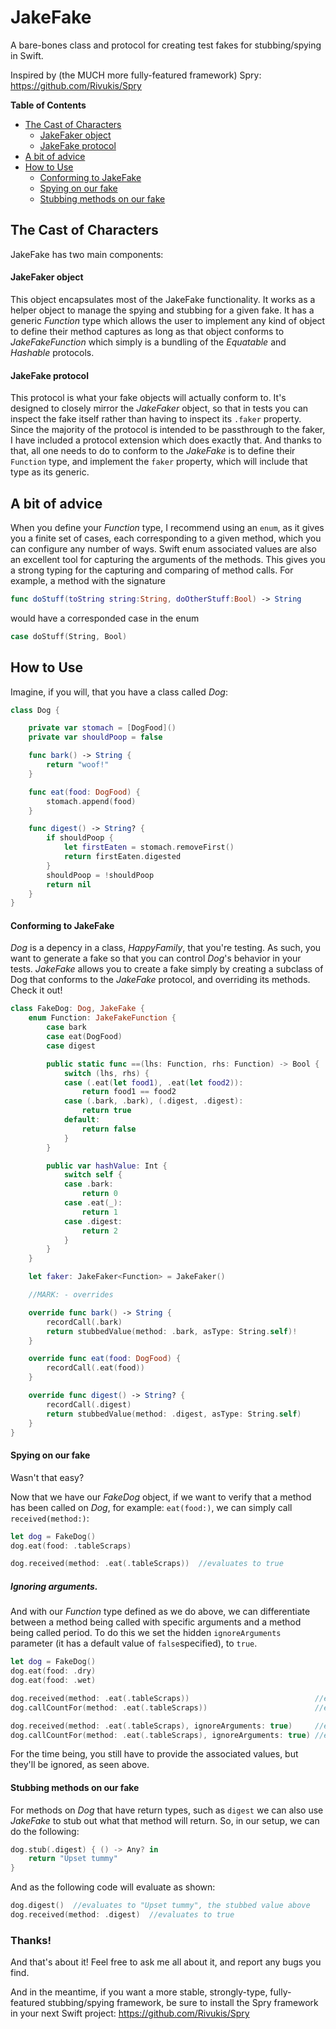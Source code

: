 # JakeFake
A bare-bones class and protocol for creating test fakes for stubbing/spying in Swift.

Inspired by (the MUCH more fully-featured framework) Spry: https://github.com/Rivukis/Spry

__Table of Contents__

* [The Cast of Characters](#the-cast-of-characters)
    * [JakeFaker object](#jakefaker-object)
    * [JakeFake protocol](#jakefake-protocol)
* [A bit of advice](#a-bit-of-advice)
* [How to Use](#how-to-use)
    * [Conforming to JakeFake](#conforming-to-jakefake)
    * [Spying on our fake](#spying-on-our-fake)
    * [Stubbing methods on our fake](#stubbing-methods-on-our-fake)

## The Cast of Characters
JakeFake has two main components:

#### JakeFaker object
This object encapsulates most of the JakeFake functionality. It works as a helper object to manage the spying and stubbing for a given fake. It has a generic *Function* type which allows the user to implement any kind of object to define their method captures as long as that object conforms to *JakeFakeFunction* which simply is a bundling of the *Equatable* and *Hashable* protocols.

#### JakeFake protocol
This protocol is what your fake objects will actually conform to. It's designed to closely mirror the *JakeFaker* object, so that in tests you can inspect the fake itself rather than having to inspect its ```.faker``` property. Since the majority of the protocol is intended to be passthrough to the faker, I have included a protocol extension which does exactly that. And thanks to that, all one needs to do to conform to the *JakeFake* is to define their ```Function``` type, and implement the ```faker``` property, which will include that type as its generic.

## A bit of advice
When you define your *Function* type, I recommend using an ```enum```, as it gives you a finite set of cases, each corresponding to a given method, which you can configure any number of ways. Swift enum associated values are also an excellent tool for capturing the arguments of the methods. This gives you a strong typing for the capturing and comparing of method calls. For example, a method with the signature
```swift
func doStuff(toString string:String, doOtherStuff:Bool) -> String
```
would have a corresponded case in the enum
```swift
case doStuff(String, Bool)
```

## How to Use

Imagine, if you will, that you have a class called *Dog*:

```swift
class Dog {

    private var stomach = [DogFood]()
    private var shouldPoop = false

    func bark() -> String {
        return "woof!"
    }

    func eat(food: DogFood) {
        stomach.append(food)
    }

    func digest() -> String? {
        if shouldPoop {
            let firstEaten = stomach.removeFirst()
            return firstEaten.digested
        }
        shouldPoop = !shouldPoop
        return nil
    }
}
```
#### Conforming to JakeFake
*Dog* is a depency in a class, *HappyFamily*, that you're testing. As such, you want to generate a fake so that you can control *Dog*'s behavior in your tests. *JakeFake* allows you to create a fake simply by creating a subclass of Dog that conforms to the *JakeFake* protocol, and overriding its methods. Check it out!

```swift
class FakeDog: Dog, JakeFake {
    enum Function: JakeFakeFunction {
        case bark
        case eat(DogFood)
        case digest

        public static func ==(lhs: Function, rhs: Function) -> Bool {
            switch (lhs, rhs) {
            case (.eat(let food1), .eat(let food2)):
                return food1 == food2
            case (.bark, .bark), (.digest, .digest):
                return true
            default:
                return false
            }
        }

        public var hashValue: Int {
            switch self {
            case .bark:
                return 0
            case .eat(_):
                return 1
            case .digest:
                return 2
            }
        }
    }

    let faker: JakeFaker<Function> = JakeFaker()

    //MARK: - overrides

    override func bark() -> String {
        recordCall(.bark)
        return stubbedValue(method: .bark, asType: String.self)!
    }

    override func eat(food: DogFood) {
        recordCall(.eat(food))
    }

    override func digest() -> String? {
        recordCall(.digest)
        return stubbedValue(method: .digest, asType: String.self)
    }
}
```
#### Spying on our fake
Wasn't that easy?

Now that we have our *FakeDog* object, if we want to verify that a method has been called on *Dog*, for example: ```eat(food:)```, we can simply call ```received(method:)```:

```swift
let dog = FakeDog()
dog.eat(food: .tableScraps)

dog.received(method: .eat(.tableScraps))  //evaluates to true
```
##### Ignoring arguments.
And with our *Function* type defined as we do above, we can differentiate between a method being called with specific arguments and a method being called period. To do this we set the hidden ```ignoreArguments``` parameter (it has a default value of ```false```specified), to ```true```.

```swift
let dog = FakeDog()
dog.eat(food: .dry)
dog.eat(food: .wet)

dog.received(method: .eat(.tableScraps))                            //evaluates to false
dog.callCountFor(method: .eat(.tableScraps))                        //evaluates to 0

dog.received(method: .eat(.tableScraps), ignoreArguments: true)     //evaluates to true
dog.callCountFor(method: .eat(.tableScraps), ignoreArguments: true) //evaluates to 2
```

For the time being, you still have to provide the associated values, but they'll be ignored, as seen above.

#### Stubbing methods on our fake
For methods on *Dog* that have return types, such as ```digest``` we can also use *JakeFake* to stub out what that method will return. So, in our setup, we can do the following:

```swift
dog.stub(.digest) { () -> Any? in
    return "Upset tummy"
}
```

And as the following code will evaluate as shown:

```swift
dog.digest()  //evaluates to "Upset tummy", the stubbed value above
dog.received(method: .digest)  //evaluates to true
```

### Thanks!
And that's about it! Feel free to ask me all about it, and report any bugs you find.

And in the meantime, if you want a more stable, strongly-type, fully-featured stubbing/spying framework, be sure to install the Spry framework in your next Swift project: https://github.com/Rivukis/Spry
